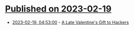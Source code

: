 # [Published on 2023-02-19](index.md)

* [2023-02-19, 04:53:00](https://soylentnews.org/article.pl?sid=23/02/18/1822233&from=rss) - [A Late Valentine's Gift to Hackers](https://soylentnews.org/article.pl?sid=23/02/18/1822233&from=rss)
